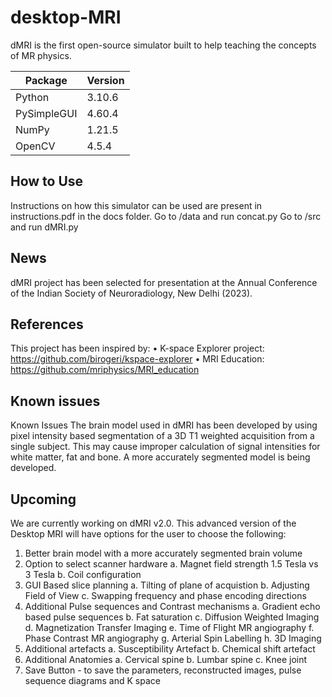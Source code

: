 # desktop-MRI
dMRI is the first open-source simulator built to help teaching the concepts of MR physics.

| Package     | Version |
|-------------|---------|
| Python      | 3.10.6  |
| PySimpleGUI | 4.60.4  |
| NumPy       | 1.21.5  |
| OpenCV      | 4.5.4   |

## How to Use

Instructions on how this simulator can be used are present in instructions.pdf in the docs folder.
Go to /data and run concat.py
Go to /src and run dMRI.py

## News
dMRI project has been selected for presentation at the Annual Conference of the Indian Society of Neuroradiology, New Delhi (2023).

## References
This project has been inspired by:
• K-space Explorer project: https://github.com/birogeri/kspace-explorer
• MRI Education: https://github.com/mriphysics/MRI_education

## Known issues
Known Issues
The brain model used in dMRI has been developed by using pixel intensity based segmentation of a 3D T1 weighted acquisition from a single subject. This may cause improper calculation of signal intensities for white matter, fat and bone. A more accurately segmented model is being developed. 

## Upcoming

We are currently working on dMRI v2.0. This advanced version of the Desktop MRI will have options for the user to choose the following:
  1. Better brain model with a more accurately segmented brain volume
  2. Option to select scanner hardware 
      a. Magnet field strength 1.5 Tesla vs 3 Tesla
      b. Coil configuration
  3. GUI Based slice planning
      a. Tilting of plane of acquistion
      b. Adjusting Field of View
      c. Swapping frequency and phase encoding directions
  4. Additional Pulse sequences and Contrast mechanisms
      a. Gradient echo based pulse sequences
      b. Fat saturation
      c. Diffusion Weighted Imaging 
      d. Magnetization Transfer Imaging
      e. Time of Flight MR angiography
      f. Phase Contrast MR angiography
      g. Arterial Spin Labelling
      h. 3D Imaging
  5. Additional artefacts
      a. Susceptibility Artefact
      b. Chemical shift artefact
  6. Additional Anatomies 
      a. Cervical spine
      b. Lumbar spine
      c. Knee joint
  7. Save Button - to save the parameters, reconstructed images, pulse sequence diagrams and K space 




